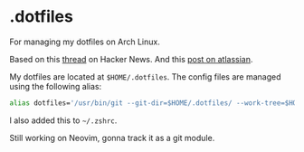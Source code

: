 # .dotfiles
For managing my dotfiles on Arch Linux. 

Based on this [thread](https://news.ycombinator.com/item?id=11071754) on Hacker News. And this [post on atlassian](https://www.atlassian.com/git/tutorials/dotfiles).

My dotfiles are located at `$HOME/.dotfiles`. The config files are managed using the following alias:
```bash
alias dotfiles='/usr/bin/git --git-dir=$HOME/.dotfiles/ --work-tree=$HOME'
```
I also added this to `~/.zshrc`.

Still working on Neovim, gonna track it as a git module. 
